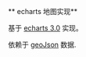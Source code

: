 ** echarts 地图实现**

基于 [echarts 3.0](http://echarts.baidu.com/) 实现。

依赖于 [geoJson](http://geojson.org/) 数据.